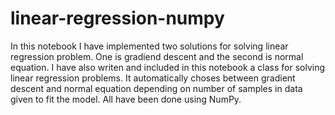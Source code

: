 # linear-regression-numpy
In this notebook I have implemented two solutions for solving linear regression problem. One is gradiend descent and the second is normal equation.
I have also writen and included in this notebook a class for solving linear regression problems. It automatically choses between gradient descent
and normal equation depending on number of samples in data given to fit the model.
All have been done using NumPy.
